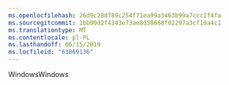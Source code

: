 ```yaml
---
ms.openlocfilehash: 26d9c28d789c254f71ea99a3463b99a7ccc2f4fa
ms.sourcegitcommit: 1bb00d2f4343e73ae8d58668f02297a3cf10a4c1
ms.translationtype: MT
ms.contentlocale: pl-PL
ms.lasthandoff: 06/15/2019
ms.locfileid: "63869136"
---
```

<span data-ttu-id="e9a46-101">Windows</span><span class="sxs-lookup"><span data-stu-id="e9a46-101">Windows</span></span>